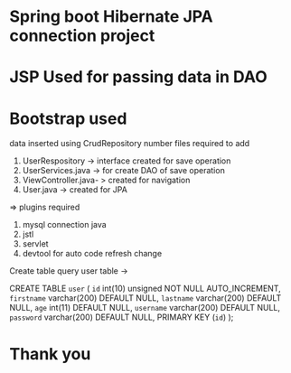 # Spring boot Hibernate JPA connection project 
# JSP Used for passing data in DAO
# Bootstrap used

data inserted using CrudRepository
number files required to add 
1) UserRespository -> interface created for save operation
2) UserServices.java -> for create DAO of save operation 
3) ViewController.java- > created for navigation 
4) User.java -> created for JPA 

=> plugins required 
1) mysql connection java
2) jstl
3) servlet
4) devtool for auto code refresh change 

Create table query user table ->

CREATE TABLE `user` (
  `id` int(10) unsigned NOT NULL AUTO_INCREMENT,
  `firstname` varchar(200) DEFAULT NULL,
  `lastname` varchar(200) DEFAULT NULL,
  `age` int(11) DEFAULT NULL,
  `username` varchar(200) DEFAULT NULL,
  `password` varchar(200) DEFAULT NULL,
  PRIMARY KEY (`id`)
);

# Thank you
